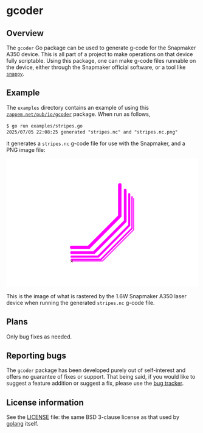 # gcoder

## Overview

The `gcoder` Go package can be used to generate g-code for the
Snapmaker A350 device. This is all part of a project to make
operations on that device fully scriptable. Using this package, one
can make g-code files runnable on the device, either through the
Snapmaker official software, or a tool like
[`snappy`](https://zappem.net/pub/project/snappy).

## Example

The `examples` directory contains an example of using this
[`zappem.net/pub/io/gcoder`](https://zappem.net/pub/io/gcoder)
package. When run as follows,

```
$ go run examples/stripes.go
2025/07/05 22:08:25 generated "stripes.nc" and "stripes.nc.png"
```

it generates a `stripes.nc` g-code file for use with the Snapmaker,
and a PNG image file:

![stripes.nc.png](stripes.nc.png)

This is the image of what is rastered by the 1.6W Snapmaker A350 laser
device when running the generated `stripes.nc` g-code file.

## Plans

Only bug fixes as needed.

## Reporting bugs

The `gcoder` package has been developed purely out of self-interest
and offers no guarantee of fixes or support. That being said, if you
would like to suggest a feature addition or suggest a fix, please use
the [bug tracker](https://github.com/tinkerator/gcoder/issues).

## License information

See the [LICENSE](LICENSE) file: the same BSD 3-clause license as that
used by [golang](https://golang.org/LICENSE) itself.
